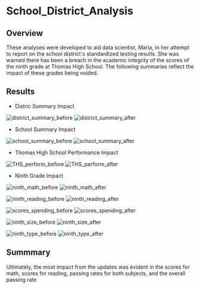 # School_District_Analysis

## Overview

These analyses were developed to aid data scientist, Maria, in her attempt to report on the school district's standardized testing results. She was warned there has been a breach in the academic integrity of the scores of the ninth grade at Thomas High School. The following summaries reflect the impact of these grades being voided.  

## Results

* Distric Summary Impact



![district_summary_before](C:\Users\saman\Class\School_District_Analysis\Resources\district_summary_before.png)
![district_summary_after](C:\Users\saman\Class\School_District_Analysis\Resources\district_summary_after.png)


* School Summary Impact


![school_summary_before](C:\Users\saman\Class\School_District_Analysis\Resources\school_summary_before.png)
![school_summary_after](C:\Users\saman\Class\School_District_Analysis\Resources\school_summary_after.png)

* Thomas High School Performance Impact

![THS_perform_before](C:\Users\saman\Class\School_District_Analysis\Resources\THS_perform_before.png)
![THS_perform_after](C:\Users\saman\Class\School_District_Analysis\Resources\THS_perform_after.png)

* Ninth Grade Impact


![ninth_math_before](C:\Users\saman\Class\School_District_Analysis\Resources\ninth_math_before.png)
![ninth_math_after](C:\Users\saman\Class\School_District_Analysis\Resources\ninth_math_after.png)

![ninth_reading_before](C:\Users\saman\Class\School_District_Analysis\Resources\ninth_reading_before.png)
![ninth_reading_after](C:\Users\saman\Class\School_District_Analysis\Resources\ninth_reading_after.png)

![scores_spending_before](C:\Users\saman\Class\School_District_Analysis\Resources\scores_spending_before.png)
![scores_spending_after](C:\Users\saman\Class\School_District_Analysis\Resources\scores_spending_after.png)

![ninth_size_before](C:\Users\saman\Class\School_District_Analysis\Resources\ninth_sizebefore.png)
![ninth_size_after](C:\Users\saman\Class\School_District_Analysis\Resources\ninth_size_after.png)

![ninth_type_before](C:\Users\saman\Class\School_District_Analysis\Resources\ninth_type_before.png)
![ninth_type_after](C:\Users\saman\Class\School_District_Analysis\Resources\ninth_type_after.png)

## Summmary 

Ultimately, the most impact from the updates was evident in the scores for math, scores for reading, passing rates for both subjects, and the overall passing rate

